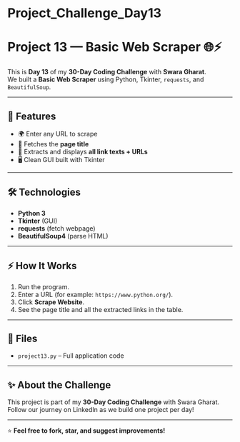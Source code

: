 # Project_Challenge_Day13

# Project 13 — Basic Web Scraper 🌐⚡  

This is **Day 13** of my **30-Day Coding Challenge** with **Swara Gharat**.  
We built a **Basic Web Scraper** using Python, Tkinter, `requests`, and `BeautifulSoup`.

---

## 🚀 Features  
- 🌍 Enter any URL to scrape  
- 📝 Fetches the **page title**  
- 🔗 Extracts and displays **all link texts + URLs**  
- 🖥️ Clean GUI built with Tkinter  

---

## 🛠️ Technologies  
- **Python 3**  
- **Tkinter** (GUI)  
- **requests** (fetch webpage)  
- **BeautifulSoup4** (parse HTML)  

---

## ⚡ How It Works  
1. Run the program.  
2. Enter a URL (for example: `https://www.python.org/`).  
3. Click **Scrape Website**.  
4. See the page title and all the extracted links in the table.  

---

## 📂 Files  
- `project13.py` – Full application code  

---

## ✨ About the Challenge  
This project is part of my **30-Day Coding Challenge** with Swara Gharat.  
Follow our journey on LinkedIn as we build one project per day!  

---

⭐ **Feel free to fork, star, and suggest improvements!**
